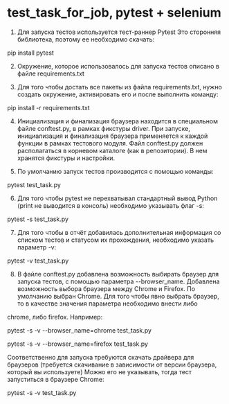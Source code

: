 # test_task_for_job, pytest + selenium

1. Для запуска тестов используется тест-раннер Pytest
Это сторонняя библиотека, поэтому ее необходимо скачать:

pip install pytest

2. Окружение, которое использовалось для запуска тестов описано в файле requirements.txt

3. Для того чтобы  достать все пакеты из файла requirements.txt, нужно создать окружение, активировать его и после выполнить команду:

  pip install -r requirements.txt
  
4. Инициализация и финализация браузера находится в специальном файле conftest.py, в рамках фикстуры driver. При запуске, инициализация и финализация браузера применяется к каждой функции в рамках тестового модуля. Файл conftest.py должен располагаться в корневом каталоге (как в репозитории). В нем хранятся фикстуры и настройки.

5. По умолчанию запуск тестов производится с помощью команды:

pytest test_task.py

6. Для того чтобы pytest не перехватывал стандартный вывод Python (print не выводится в консоль) необходимо указывать флаг -s:

pytest -s test_task.py

7. Для того  чтобы в отчёт добавилась дополнительная информация со списком тестов и статусом их прохождения, 
необходимо указать параметр -v:

pytest -v test_task.py

8. В файле conftest.py добавлена возможность выбирать браузер для запуска тестов, с помощью параметра --browser_name. Добавлена возможность выбора браузера между Chrome и Firefox. По умолчанию выбран Chrome. Для того чтобы явно выбрать браузер, то в качестве значения параметра необходимо внести либо 

chrome, либо firefox. 
Например:

pytest -s -v --browser_name=chrome test_task.py

pytest -s -v --browser_name=firefox test_task.py

Соответственно для запуска требуются скачать драйвера для браузеров (требуется скачивание в зависимости от версии браузера, который вы используете)
Можно его не указывать, тогда тест запуститься в браузере Chrome:

pytest -s -v test_task.py
